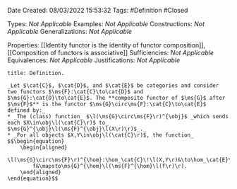 <div class="topSpace"></div>

Date Created: 08/03/2022 15:53:32
Tags: #Definition #Closed 

Types: _Not Applicable_
Examples: _Not Applicable_
Constructions: _Not Applicable_
Generalizations: _Not Applicable_

Properties: [[Identity functor is the identity of functor composition]], [[Composition of functors is associative]]
Sufficiencies: _Not Applicable_
Equivalences: _Not Applicable_
Justifications: _Not Applicable_

``` ad-Definition
title: Definition.

_Let $\cat{C}$, $\cat{D}$, and $\cat{E}$ be categories and consider two functors $\ms{F}:\cat{C}\to\cat{D}$ and $\ms{G}:\cat{D}\to\cat{E}$. The **composite functor of $\ms{G}$ after $\ms{F}$** is the functor $\ms{G}\circ\ms{F}:\cat{C}\to\cat{E}$ defined by:_
* _The (class) function_ $\l(\ms{G}\circ\ms{F}\r)^{\obj}$ _which sends each $X\in\obj\l(\cat{C}\r)$ to_ $\ms{G}^{\obj}\l(\ms{F}^{\obj}\l(X\r)\r)$_._
* _For all objects $X,Y\in\obj\l(\cat{C}\r)$, the function_
$$\begin{equation}
    \begin{aligned}
        \l(\ms{G}\circ\ms{F}\r)^{\hom}:\hom_\cat{C}\!\l(X,Y\r)&\to\hom_\cat{E}\!\l(\l(\ms{G}\circ\ms{F}\r)^{\obj}\l(X\r),\l(\ms{G}\circ\ms{F}\r)^{\obj}\l(Y\r)\r)\\
        f&\mapsto\ms{G}^{\hom}\l(\ms{F}^{\hom}\l(f\r)\r).
    \end{aligned}
\end{equation}$$

```
